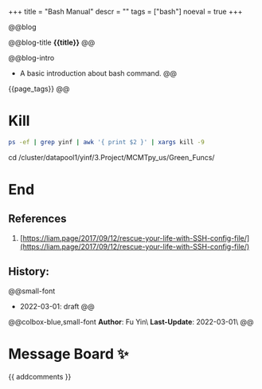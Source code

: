 
+++
title = "Bash Manual"
descr = ""
tags = ["bash"]
noeval = true
+++



<!-- ####################################
          [1]. Abstract
#################################### -->

@@blog
<!-- a.blog title -->
@@blog-title 
**{{title}}** 
@@
<!-- b.blog intro -->
@@blog-intro
- A basic introduction about bash command.
@@
<!-- c.blog tag -->
{{page_tags}}
@@

<!-- d.toc -->
<!-- \toc -->



<!-- ####################################
          [2]. Content
#################################### -->

# Kill

```bash
ps -ef | grep yinf | awk '{ print $2 }' | xargs kill -9
```
cd /cluster/datapool1/yinf/3.Project/MCMTpy_us/Green_Funcs/

# End

## References
1. [https://liam.page/2017/09/12/rescue-your-life-with-SSH-config-file/](https://liam.page/2017/09/12/rescue-your-life-with-SSH-config-file/)


## History:
@@small-font
- 2022-03-01: draft
@@

@@colbox-blue,small-font
**Author**: Fu Yin\\
**Last-Update**: 2022-03-01\\
@@


# Message Board ✨
{{ addcomments }}